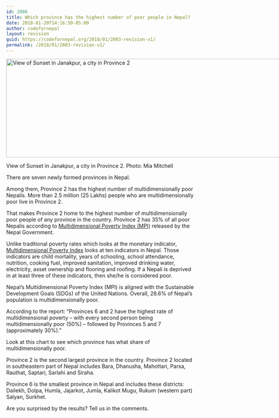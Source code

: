 ```yaml
---
id: 2006
title: Which province has the highest number of poor people in Nepal?
date: 2018-01-20T14:16:50-05:00
author: codefornepal
layout: revision
guid: https://codefornepal.org/2018/01/2003-revision-v1/
permalink: /2018/01/2003-revision-v1/
---
```

<div id="attachment_153" style="width: 950px" class="wp-caption alignnone">
  <a href="https://codefornepal.org/wp-content/uploads/2014/12/view-3.jpg"><img aria-describedby="caption-attachment-153" class="size-large wp-image-153" src="https://codefornepal.org/wp-content/uploads/2014/12/view-3-1024x288.jpg" alt="View of Sunset in Janakpur, a city in Province 2" width="100%" height="264" srcset="https://codefornepal.org/wp-content/uploads/2014/12/view-3-1024x288.jpg 1024w, https://codefornepal.org/wp-content/uploads/2014/12/view-3-300x84.jpg 300w, https://codefornepal.org/wp-content/uploads/2014/12/view-3.jpg 1600w" sizes="(max-width: 1024px) 100vw, 1024px" /></a>
  
  <p id="caption-attachment-153" class="wp-caption-text">
    View of Sunset in Janakpur, a city in Province 2. Photo: Mia Mitchell
  </p>
</div>

<span style="font-weight: 400;">There are seven newly formed provinces in Nepal. </span>

<span style="font-weight: 400;">Among them, Province 2 has the highest number of multidimensionally poor Nepalis. More than 2.5 million (25 Lakhs) people who are multidimensionally poor live in Province 2. </span>

<span style="font-weight: 400;">That makes Province 2 home to the highest number of multidimensionally poor people of any province in the country. Province 2 has 35% of all poor Nepalis according to </span>[<span style="font-weight: 400;">Multidimensional Poverty Index (MPI)</span>](http://npc.gov.np/images/category/Nepal_MPI.pdf) <span style="font-weight: 400;">released by the Nepal Government. </span>

<span style="font-weight: 400;">Unlike traditional poverty rates which looks at the monetary indicator, </span>[<span style="font-weight: 400;">Multidimensional Poverty Index</span>](http://npc.gov.np/images/category/Nepal_MPI.pdf) <span style="font-weight: 400;">looks at ten indicators in Nepal. Those indicators are </span><span style="font-weight: 400;">child mortality, years of schooling, school attendance, nutrition, cooking fuel, improved sanitation, improved drinking water, electricity, asset ownership and flooring and roofing. If a Nepali is deprived in at least three of these indicators, then she/he is considered poor. </span>

<span style="font-weight: 400;">Nepal’s Multidimensional Poverty Index (MPI) is aligned with the Sustainable Development Goals (SDGs) of the United Nations. </span><span style="font-weight: 400;">Overall, </span><span style="font-weight: 400;">28.6% of Nepal’s population is multidimensionally poor. </span>

<span style="font-weight: 400;">According to the report: “Provinces 6 and 2 have the highest rate of multidimensional poverty – with every second person being multidimensionally poor (50%) – followed by Provinces 5 and 7 (approximately 30%).” </span>

Look at this chart to see which province has what share of multidimensionally poor. 



<span style="font-weight: 400;">Province 2 is the second largest province in the country. Province 2 located in southeastern part of Nepal includes Bara, Dhanusha, Mahottari, Parsa, Rauthat, Saptari, Sarlahi and Siraha.</span>

<span style="font-weight: 400;">Province 6 is the smallest province in Nepal and</span><span style="font-weight: 400;"> includes these districts: Dailekh, Dolpa, Humla, Jajarkot, Jumla, Kalikot Mugu, Rukum (western part) Salyan, Surkhet. </span>

<span style="font-weight: 400;">Are you surprised by the results? Tell us in the comments. </span>